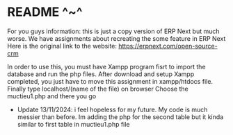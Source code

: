 README ^~^
================================================
For you guys information: this is just a copy version of ERP Next but much worse. We have assignments about recreating the some feature in ERP Next
Here is the original link to the website: https://erpnext.com/open-source-crm

In order to use this, you must have Xampp program fisrt to import the database and run the php files.
After download and setup Xampp completed, you just have to move this assignment in xampp/htdocs file.
Finally type localhost/(name of the file) on browser
Choose the muctieu1.php and there you go

+ Update 13/11/2024:
i feel hopeless for my future. My code is much messier than before. Im adding the php for the second table but it kinda similar to first table in muctieu1.php file
